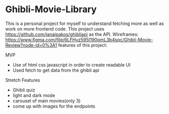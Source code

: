 # Ghibli-Movie-Library

This is a personal project for myself to understand fetching more as well as work on more frontend code. This project uses https://github.com/janaipakos/ghibliapi as the API.
Wireframes: https://www.figma.com/file/6LFHyz595l190pmL3b4sqc/Ghibli-Movie-Review?node-id=0%3A1
features of this project:

MVP

- Use of html css javascript in order to create readable UI
- Used fetch to get data from the ghibli api

Stretch Features

- Ghibli quiz
- light and dark mode
- carousel of main movies(only 3)
- come up with images for the endpoints
